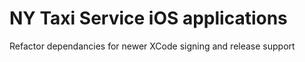 # NY Taxi Service iOS applications

Refactor dependancies for newer XCode signing and release support

